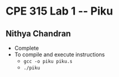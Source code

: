 # CPE 315 Lab 1 -- Piku
## Nithya Chandran
* Complete
* To compile and execute instructions
  * `gcc -o piku piku.s`
  * `./piku`
